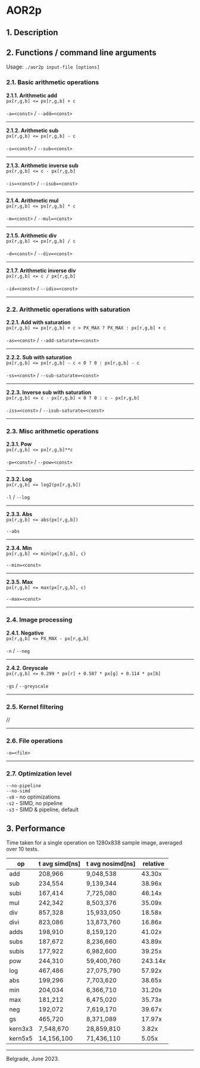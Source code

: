 # AOR2p
## 1. Description

## 2. Functions / command line arguments
Usage: `./aor2p input-file [options]`
### 2.1. Basic arithmetic operations
**2.1.1.  Arithmetic add**\
`px[r,g,b] <= px[r,g,b] + c`\
\
`-a=<const>` / `--add=<const>`
___
**2.1.2.  Arithmetic sub**\
`px[r,g,b] <= px[r,g,b] - c`\
\
`-s=<const>` / `--sub=<const>`
___
**2.1.3.  Arithmetic inverse sub**\
`px[r,g,b] <= c - px[r,g,b]`\
\
`-is=<const>` / `--isub=<const>`
___
**2.1.4.  Arithmetic mul**\
`px[r,g,b] <= px[r,g,b] * c`\
\
`-m=<const>` / `--mul=<const>`
___
**2.1.5.  Arithmetic div**\
`px[r,g,b] <= px[r,g,b] / c`\
\
`-d=<const>` / `--div=<const>`
___
**2.1.7.  Arithmetic inverse div**\
`px[r,g,b] <= c / px[r,g,b]`\
\
`-id=<const>` / `--idiv=<const>`
___
### 2.2. Arithmetic operations with saturation
**2.2.1. Add with saturation**\
`px[r,g,b] <= px[r,g,b] + c > PX_MAX ? PX_MAX : px[r,g,b] + c`\
\
`-as=<const>` / `--add-saturate=<const>`
___
**2.2.2. Sub with saturation**\
`px[r,g,b] <= px[r,g,b] - c < 0 ? 0 : px[r,g,b] - c`\
\
`-ss=<const>` / `--sub-saturate=<const>`
___
**2.2.3. Inverse sub with saturation**\
`px[r,g,b] <= c - px[r,g,b] < 0 ? 0 : c - px[r,g,b]`\
\
`-iss=<const>` / `--isub-saturate=<const>`
___
### 2.3. Misc arithmetic operations
**2.3.1.  Pow**\
`px[r,g,b] <= px[r,g,b]**c`\
\
`-p=<const>` / `--pow=<const>`
___
**2.3.2.  Log**\
`px[r,g,b] <= log2(px[r,g,b])`\
\
`-l` / `--log`
___
**2.3.3.  Abs**\
`px[r,g,b] <= abs(px[r,g,b])`\
\
`--abs`
___
**2.3.4.  Min**\
`px[r,g,b] <= min(px[r,g,b], c)`\
\
`--min=<const>`
___
**2.3.5.  Max**\
`px[r,g,b] <= max(px[r,g,b], c)`\
\
`--max=<const>`
___
### 2.4. Image processing
**2.4.1.  Negative**\
`px[r,g,b] <= PX_MAX - px[r,g,b]`\
\
`-n` / `--neg`
___
**2.4.2.  Greyscale**\
`px[r,g,b] <= 0.299 * px[r] + 0.587 * px[g] + 0.114 * px[b]`\
\
`-gs` / `--greyscale`
___
### 2.5. Kernel filtering
//
___
### 2.6. File operations
`-o=<file>`
___
### 2.7. Optimization level
`--no-pipeline`\
`--no-simd`\
`-s0` - no optimizations\
`-s2` - SIMD, no pipeline\
`-s3` - SIMD & pipeline, default
## 3. Performance
Time taken for a single operation on 1280x838 sample image, averaged over 10 tests.

| op      | t avg simd[ns] | t avg nosimd[ns] | relative |
| ------- | -------------- | ---------------- | -------- |
| add     | 208,966        | 9,048,538        |  43.30x  |
| sub     | 234,554        | 9,139,344        |  38.96x  |
| subi    | 167,414        | 7,725,080        |  46.14x  |
| mul     | 242,342        | 8,503,376        |  35.09x  |
| div     | 857,328        | 15,933,050       |  18.58x  |
| divi    | 823,086        | 13,873,760       |  16.86x  |
| adds    | 198,910        | 8,159,120        |  41.02x  |
| subs    | 187,672        | 8,236,660        |  43.89x  |
| subis   | 177,922        | 6,982,600        |  39.25x  |
| pow     | 244,310        | 59,400,760       | 243.14x  |
| log     | 467,486        | 27,075,790       |  57.92x  |
| abs     | 199,296        | 7,703,620        |  38.65x  |
| min     | 204,034        | 6,366,710        |  31.20x  |
| max     | 181,212        | 6,475,020        |  35.73x  |
| neg     | 192,072        | 7,619,170        |  39.67x  |
| gs      | 465,720        | 8,371,089        |  17.97x  |
| kern3x3 | 7,548,670      | 28,859,810       |   3.82x  |
| kern5x5 | 14,156,100     | 71,436,110       |   5.05x  |
___
Belgrade, June 2023.